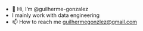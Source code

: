 - 👋 Hi, I’m @guilherme-gonzalez
- I mainly work with data engineering
- 📫 How to reach me guilhermegonzlez@gmail.com

<!---
guilherme-gonzalez/guilherme-gonzalez is a ✨ special ✨ repository because its `README.md` (this file) appears on your GitHub profile.
You can click the Preview link to take a look at your changes.
--->
